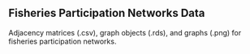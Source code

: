 ## Fisheries Participation Networks Data

Adjacency matrices (.csv), graph objects (.rds), and graphs (.png) for fisheries participation networks.